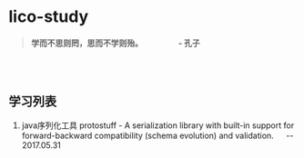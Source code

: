# lico-study

> **学而不思则罔，思而不学则殆。  &emsp;&emsp;&emsp;&emsp; - 孔子**

</br>
</br>

## 学习列表

1. java序列化工具 protostuff - A serialization library with built-in support for forward-backward compatibility (schema evolution) and validation. &emsp; -- 2017.05.31
